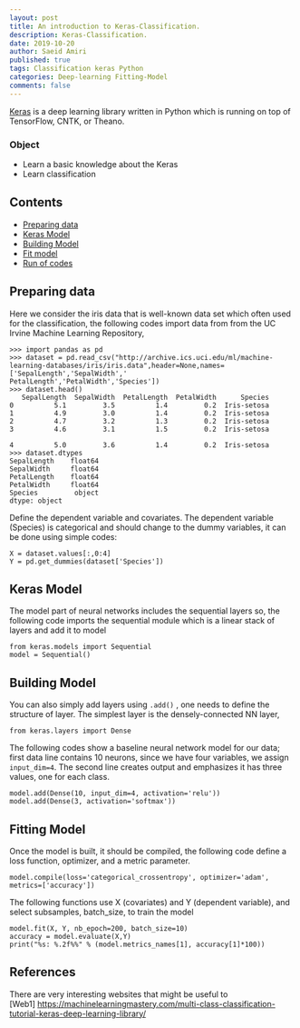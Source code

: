 ```yaml
---
layout: post
title: An introduction to Keras-Classification.  
description: Keras-Classification.
date: 2019-10-20
author: Saeid Amiri
published: true
tags: Classification keras Python
categories: Deep-learning Fitting-Model
comments: false
---
```

[Keras](https://keras.io/) is a deep learning library written in Python which is running on top of TensorFlow, CNTK, or Theano.  
### Object
- Learn a basic knowledge about the Keras
- Learn classification

## Contents
- [Preparing data](#preparing-data)
- [Keras Model](#keras-model)
- [Building Model](#building-model)
- [Fit model ](#fit-model)
- [Run of codes](#run-of-codes)



## Preparing data
Here we consider the iris data that is well-known data set which often used for the classification, the following codes import data from from the UC Irvine Machine Learning Repository,

```
>>> import pandas as pd
>>> dataset = pd.read_csv("http://archive.ics.uci.edu/ml/machine-learning-databases/iris/iris.data",header=None,names=['SepalLength','SepalWidth','
PetalLength','PetalWidth','Species'])
>>> dataset.head()
   SepalLength  SepalWidth  PetalLength  PetalWidth      Species
0          5.1         3.5          1.4         0.2  Iris-setosa
1          4.9         3.0          1.4         0.2  Iris-setosa
2          4.7         3.2          1.3         0.2  Iris-setosa
3          4.6         3.1          1.5         0.2  Iris-setosa

4          5.0         3.6          1.4         0.2  Iris-setosa
>>> dataset.dtypes
SepalLength    float64
SepalWidth     float64
PetalLength    float64
PetalWidth     float64
Species         object
dtype: object
```

Define the dependent variable and covariates. The dependent variable (Species) is categorical and should change to the dummy variables, it can be done using simple codes:

```
X = dataset.values[:,0:4]
Y = pd.get_dummies(dataset['Species'])
```

## Keras Model
The model part of neural networks includes the sequential layers so, the following
code imports the sequential module  which is a linear stack of layers and add it to model

```
from keras.models import Sequential
model = Sequential()
```

## Building Model
You can also simply add layers using `.add()` , one needs to
define the structure of layer. The simplest layer is the  densely-connected NN layer,

```
from keras.layers import Dense
```

The following codes show a  baseline neural network model for our data; first data line contains 10 neurons, since we have four variables, we assign `input_dim=4`. The second line creates output and emphasizes it has three values, one for each class.

```
model.add(Dense(10, input_dim=4, activation='relu'))
model.add(Dense(3, activation='softmax'))
```

## Fitting Model
Once the model is built, it should be compiled, the following code define a loss function, optimizer, and a metric parameter.

```
model.compile(loss='categorical_crossentropy', optimizer='adam', metrics=['accuracy'])
```
The following functions use X (covariates) and Y (dependent variable), and select subsamples, batch_size, to train the model  

```
model.fit(X, Y, nb_epoch=200, batch_size=10)
accuracy = model.evaluate(X,Y)
print("%s: %.2f%%" % (model.metrics_names[1], accuracy[1]*100))
```

## References
There are very interesting websites that might be useful to <br>
[Web1] https://machinelearningmastery.com/multi-class-classification-tutorial-keras-deep-learning-library/
